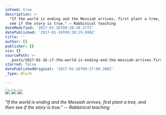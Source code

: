 ```yaml
---
inFeed: true
description: >-
  "If the world is ending and the Messiah arrives, first plant a tree, andthen
  see if the story is true." – Rabbinical teaching
dateModified: '2017-01-16T09:28:28.377Z'
datePublished: '2017-01-16T09:28:29.099Z'
title: ''
author: []
publisher: {}
via: {}
sourcePath: >-
  _posts/2017-01-16-if-the-world-is-ending-and-the-messiah-arrives-first-plant.md
starred: false
datePublishedOriginal: '2017-01-16T09:27:09.300Z'
_type: Blurb

---
```

![](https://the-grid-user-content.s3-us-west-2.amazonaws.com/1ec028f3-9b15-4ed4-93c4-9bf94316eb55.jpg)
![](https://the-grid-user-content.s3-us-west-2.amazonaws.com/da547189-11a2-40d3-a550-5f6da8ccdf83.jpg)
![](https://the-grid-user-content.s3-us-west-2.amazonaws.com/b20fd932-6d7c-4494-bdcd-ba6e52ef9cd7.jpg)

_"If the world is ending and the Messiah arrives, first plant a tree, and_  
_then see if the story is true." -- Rabbinical teaching_